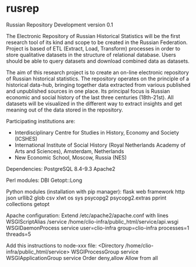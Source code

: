 rusrep
======

Russian Repository
Development version 0.1

The Electronic Repository of Russian Historical Statistics will be the first research tool of its kind and scope to be created in the Russian Federation. Project is based of ETL (Extract, Load, Transform) processes in order to store qualitative datasets in the structure of relational database. Users should be able to query datasets and download combined data as datasets.

The aim of this research project is to create an on-line electronic repository of Russian historical statistics. The repository operates on the principle of a historical data-hub, bringing together data extracted from various published and unpublished sources in one place. Its principal focus is Russian economic and social history of the last three centuries (18th-21st). All datasets will be visualized in the different way to extract insights and get meaning out of the data stored in the repository.

Participating institutions are:
- Interdisciplinary Centre for Studies in History, Economy and Society (ICSHES)
- International Institute of Social History (Royal Netherlands Academy of Arts and Sciences), Amsterdam, Netherlands
- New Economic School, Moscow, Russia (NES)

Dependencies:
PostgreSQL 8.4-9.3
Apache2

Perl modules: DBI Getopt::Long

Python modules (installation with pip manager):
	flask web framework
	http
	json
	urllib2
	glob
	csv
	xlwt
	os
	sys
	psycopg2
	psycopg2.extras
	pprint
	collections
	getopt

Apache configuration:
Extend /etc/apache2/apache.conf with lines
	WSGIScriptAlias /service /home/clio-infra/public_html/service/api.wsgi
	WSGIDaemonProcess service user=clio-infra group=clio-infra processes=1 threads=5

Add this instructions to node-xxx file:
    	<Directory /home/clio-infra/public_html/service>
        WSGIProcessGroup service
        WSGIApplicationGroup service
        Order deny,allow
        Allow from all
    	</Directory>
